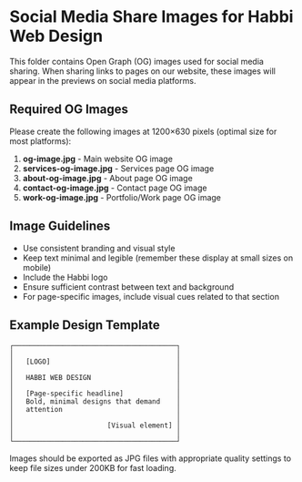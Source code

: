 # Social Media Share Images for Habbi Web Design

This folder contains Open Graph (OG) images used for social media sharing. When sharing links to pages on our website, these images will appear in the previews on social media platforms.

## Required OG Images

Please create the following images at 1200×630 pixels (optimal size for most platforms):

1. **og-image.jpg** - Main website OG image
2. **services-og-image.jpg** - Services page OG image 
3. **about-og-image.jpg** - About page OG image
4. **contact-og-image.jpg** - Contact page OG image
5. **work-og-image.jpg** - Portfolio/Work page OG image

## Image Guidelines

- Use consistent branding and visual style
- Keep text minimal and legible (remember these display at small sizes on mobile)
- Include the Habbi logo
- Ensure sufficient contrast between text and background
- For page-specific images, include visual cues related to that section

## Example Design Template

```
┌────────────────────────────────────────┐
│                                        │
│   [LOGO]                               │
│                                        │
│   HABBI WEB DESIGN                     │
│                                        │
│   [Page-specific headline]             │
│   Bold, minimal designs that demand    │
│   attention                            │
│                                        │
│                       [Visual element] │
│                                        │
└────────────────────────────────────────┘
```

Images should be exported as JPG files with appropriate quality settings to keep file sizes under 200KB for fast loading.